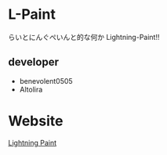 # L-Paint
らいとにんぐぺいんと的な何か
Lightning-Paint!!

## developer

* benevolent0505
* Altolira


# Website

[Lightning Paint](http://lightning-paint.azurewebsites.net/)
